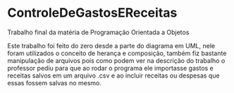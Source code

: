 # ControleDeGastosEReceitas
Trabalho final da matéria de Programação Orientada a Objetos

Este trabalho foi feito do zero desde a parte do diagrama em UML, nele foram utilizados o conceito de herança e composição, também fiz bastante manipulação de arquivos pois como podem ver
na descrição do trabalho o professor pediu para que ao rodar o programa ele importasse gastos e receitas salvos em um arquivo .csv e ao incluir receitas ou despesas que essas fossem salvas
no mesmo.
